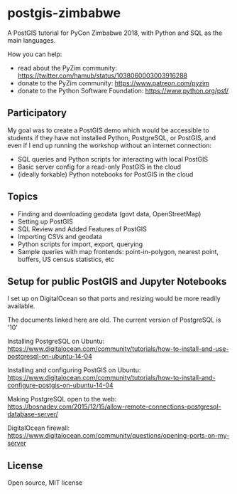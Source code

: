 # postgis-zimbabwe

A PostGIS tutorial for PyCon Zimbabwe 2018, with Python and SQL as the main
languages.

How you can help:

- read about the PyZim community: https://twitter.com/hamub/status/1038060003003916288
- donate to the PyZim community: https://www.patreon.com/pyzim
- donate to the Python Software Foundation: https://www.python.org/psf/

## Participatory

My goal was to create a PostGIS demo which would be accessible to students
if they have not installed Python, PostgreSQL, or PostGIS, and even if I
end up running the workshop without an internet connection:

- SQL queries and Python scripts for interacting with local PostGIS
- Basic server config for a read-only PostGIS in the cloud
- (ideally forkable) Python notebooks for PostGIS in the cloud

## Topics

- Finding and downloading geodata (govt data, OpenStreetMap)
- Setting up PostGIS
- SQL Review and Added Features of PostGIS
- Importing CSVs and geodata
- Python scripts for import, export, querying
- Sample queries with map frontends: point-in-polygon, nearest point, buffers, US census statistics, etc

## Setup for public PostGIS and Jupyter Notebooks

I set up on DigitalOcean so that ports and resizing would be more readily available.

The documents linked here are old. The current version of PostgreSQL is '10'

Installing PostgreSQL on Ubuntu:
https://www.digitalocean.com/community/tutorials/how-to-install-and-use-postgresql-on-ubuntu-14-04

Installing and configuring PostGIS on Ubuntu:
https://www.digitalocean.com/community/tutorials/how-to-install-and-configure-postgis-on-ubuntu-14-04

Making PostgreSQL open to the web:
https://bosnadev.com/2015/12/15/allow-remote-connections-postgresql-database-server/

DigitalOcean firewall: https://www.digitalocean.com/community/questions/opening-ports-on-my-server

## License

Open source, MIT license
